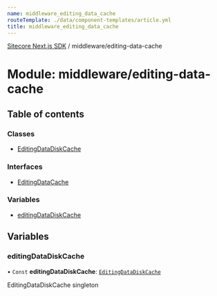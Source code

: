```yaml
---
name: middleware_editing_data_cache
routeTemplate: ./data/component-templates/article.yml
title: middleware_editing_data_cache
---
```


[Sitecore Next.js SDK](/docs/nextjs/ref/) / middleware/editing-data-cache

# Module: middleware/editing-data-cache

## Table of contents

### Classes

- [EditingDataDiskCache](/docs/nextjs/ref/classes/middleware_editing_data_cache/editingdatadiskcache)

### Interfaces

- [EditingDataCache](/docs/nextjs/ref/interfaces/middleware_editing_data_cache/editingdatacache)

### Variables

- [editingDataDiskCache](/docs/nextjs/ref/modules/middleware_editing_data_cache#editingdatadiskcache)

## Variables

### editingDataDiskCache

• `Const` **editingDataDiskCache**: [`EditingDataDiskCache`](/docs/nextjs/ref/classes/middleware_editing_data_cache/editingdatadiskcache)

EditingDataDiskCache singleton
